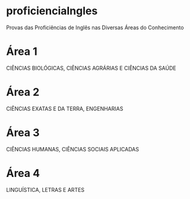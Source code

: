 # proficienciaIngles
Provas das Proficiências de Inglês nas Diversas Áreas do Conhecimento

# Área 1
CIÊNCIAS BIOLÓGICAS, CIÊNCIAS AGRÁRIAS E CIÊNCIAS DA SAÚDE

# Área 2
 CIÊNCIAS EXATAS E DA TERRA, ENGENHARIAS
 
# Área 3
CIÊNCIAS HUMANAS, CIÊNCIAS SOCIAIS APLICADAS

# Área 4
LINGUÍSTICA, LETRAS E ARTES 
